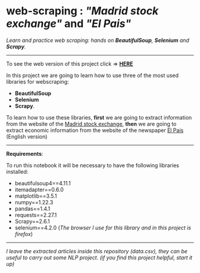 # web-scraping : *"Madrid stock exchange"* and *"El Pais"*

*Learn and practice web scraping: hands on **BeautifulSoup**, **Selenium** and **Scrapy**.*
____
To see the web version of this project click => [**HERE**](https://pevicsanch.github.io/web-scraping/s12_02_web_scraping.html)

In this project we are going to learn how to use three of the most used libraries for webscraping:

+ **BeautifulSoup**
+ **Selenium**
+ **Scrapy**.

To learn how to use these libraries, **first** we are going to extract information from the website of the [Madrid stock exchange](https://www.bolsamadrid.es/ing/aspx/Portada/Portada.aspx), **then** we are going to extract economic information from the website of the newspaper [El Pais](https://english.elpais.com/economy-and-business/) (English version)

___

**Requirements**:

To run this notebook it will be necessary to have the following libraries installed:

+ beautifulsoup4==4.11.1
+ itemadapter==0.6.0
+ matplotlib==3.5.1
+ numpy==1.22.3
+ pandas==1.4.1
+ requests==2.27.1
+ Scrapy==2.6.1
+ selenium==4.2.0  (*The browser I use for this library and in this project is firefox*)


________
*I leave the extracted articles inside this repository (data.csv), they can be useful to carry out some NLP project. (if you find this project helpful, start it up)*